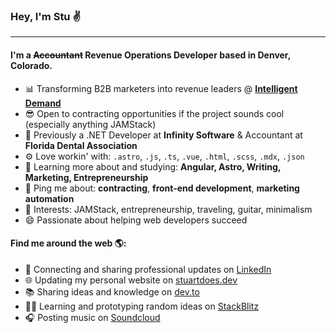 ### Hey, I'm Stu ✌️

---

#### I'm a ~~Accountant~~ Revenue Operations Developer based in Denver, Colorado.</h4>

- 📊 Transforming B2B marketers into revenue leaders @ [**Intelligent Demand**](https://intelligentdemand.com)
- 😎 Open to contracting opportunities if the project sounds cool (especially anything JAMStack)
- 🏢 Previously a .NET Developer at **Infinity Software** & Accountant at **Florida Dental Association**
- ⚙️ Love workin' with: `.astro`, `.js`, `.ts`, `.vue`, `.html`, `.scss`, `.mdx`, `.json`
- 🌱 Learning more about and studying: **Angular, Astro, Writing, Marketing, Entrepreneurship**
- 💬 Ping me about: **contracting**, **front-end development**, **marketing automation**
- 💙 Interests: JAMStack, entrepreneurship, traveling, guitar, minimalism
- 😄 Passionate about helping web developers succeed

#### Find me around the web 🌎:

- 💼 Connecting and sharing professional updates on [LinkedIn](https://linkedin.com/in/stuartpbw/)
- 🌐 Updating my personal website on [stuartdoes.dev](https://stuartdoes.dev/)
- 📚 Sharing ideas and knowledge on [dev.to](https://dev.to/stuartpbw)
- 🧑‍💻 Learning and prototyping random ideas on [StackBlitz](https://stackblitz.com/@stuartpbw/)
- 🎧 Posting music on [Soundcloud](https://soundcloud.com/blanton-deeps/)
